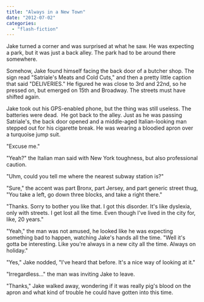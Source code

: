 ```yaml
---
title: "Always in a New Town"
date: "2012-07-02"
categories: 
  - "flash-fiction"
---
```


Jake turned a corner and was surprised at what he saw. He was expecting a park, but it was just a back alley. The park had to be around there somewhere.

Somehow, Jake found himself facing the back door of a butcher shop. The sign read "Satriale's Meats and Cold Cuts," and then a pretty little caption that said "DELIVERIES." He figured he was close to 3rd and 22nd, so he pressed on, but emerged on 15th and Broadway. The streets must have shifted again.

Jake took out his GPS-enabled phone, but the thing was still useless. The batteries were dead.  He got back to the alley. Just as he was passing Satriale's, the back door opened and a middle-aged Italian-looking man stepped out for his cigarette break. He was wearing a bloodied apron over a turquoise jump suit.

"Excuse me."

"Yeah?" the Italian man said with New York toughness, but also professional caution.

"Uhm, could you tell me where the nearest subway station is?"

"Sure," the accent was part Bronx, part Jersey, and part generic street thug, "You take a left, go down three blocks, and take a right there."

"Thanks. Sorry to bother you like that. I got this disorder. It's like dyslexia, only with streets. I get lost all the time. Even though I've lived in the city for, like, 20 years."

"Yeah," the man was not amused, he looked like he was expecting something bad to happen, watching Jake's hands all the time. "Well it's gotta be interesting. Like you're always in a new city all the time. Always on holiday."

"Yes," Jake nodded, "I've heard that before. It's a nice way of looking at it."

"Irregardless..." the man was inviting Jake to leave.

"Thanks," Jake walked away, wondering if it was really pig's blood on the apron and what kind of trouble he could have gotten into this time.
